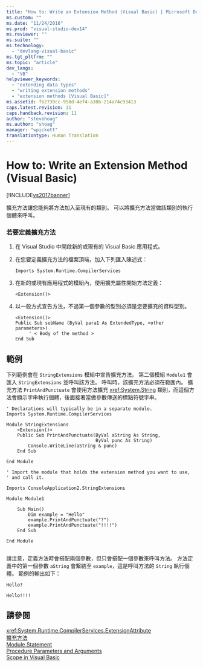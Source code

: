 ```yaml
---
title: "How to: Write an Extension Method (Visual Basic) | Microsoft Docs"
ms.custom: ""
ms.date: "11/24/2016"
ms.prod: "visual-studio-dev14"
ms.reviewer: ""
ms.suite: ""
ms.technology: 
  - "devlang-visual-basic"
ms.tgt_pltfrm: ""
ms.topic: "article"
dev_langs: 
  - "VB"
helpviewer_keywords: 
  - "extending data types"
  - "writing extension methods"
  - "extension methods [Visual Basic]"
ms.assetid: fb2739cc-958d-4ef4-a38b-214a74c93413
caps.latest.revision: 11
caps.handback.revision: 11
author: "stevehoag"
ms.author: "shoag"
manager: "wpickett"
translationtype: Human Translation
---
```

# How to: Write an Extension Method (Visual Basic)
[!INCLUDE[vs2017banner](../../../../csharp/includes/vs2017banner.md)]

擴充方法讓您能夠將方法加入至現有的類別。  可以將擴充方法當做該類別的執行個體來呼叫。  
  
### 若要定義擴充方法  
  
1.  在 Visual Studio 中開啟新的或現有的 Visual Basic 應用程式。  
  
2.  在您要定義擴充方法的檔案頂端，加入下列匯入陳述式：  
  
    ```  
    Imports System.Runtime.CompilerServices  
    ```  
  
3.  在新的或現有應用程式的模組內，使用擴充屬性開始方法定義：  
  
    ```  
    <Extension()>  
    ```  
  
4.  以一般方式宣告方法，不過第一個參數的型別必須是您要擴充的資料型別。  
  
    ```  
    <Extension()>   
    Public Sub subName (ByVal para1 As ExtendedType, <other parameters>)  
         ' < Body of the method >  
    End Sub  
    ```  
  
## 範例  
 下列範例會在 `StringExtensions` 模組中宣告擴充方法。  第二個模組 `Module1` 會匯入 `StringExtensions` 並呼叫該方法。  呼叫時，該擴充方法必須在範圍內。  擴充方法 `PrintAndPunctuate` 會使用方法擴充 <xref:System.String> 類別，而這個方法會顯示字串執行個體，後面接著當做參數傳送的標點符號字串。  
  
```vb#  
' Declarations will typically be in a separate module.  
Imports System.Runtime.CompilerServices  
  
Module StringExtensions  
    <Extension()>   
    Public Sub PrintAndPunctuate(ByVal aString As String,   
                                 ByVal punc As String)  
        Console.WriteLine(aString & punc)  
    End Sub  
  
End Module  
```  
  
```vb#  
' Import the module that holds the extension method you want to use,   
' and call it.  
  
Imports ConsoleApplication2.StringExtensions  
  
Module Module1  
  
    Sub Main()  
        Dim example = "Hello"  
        example.PrintAndPunctuate("?")  
        example.PrintAndPunctuate("!!!!")  
    End Sub  
  
End Module  
  
```  
  
 請注意，定義方法時會搭配兩個參數，但只會搭配一個參數來呼叫方法。  方法定義中的第一個參數 `aString` 會繫結至 `example`，這是呼叫方法的 `String` 執行個體。  範例的輸出如下：  
  
 `Hello?`  
  
 `Hello!!!!`  
  
## 請參閱  
 <xref:System.Runtime.CompilerServices.ExtensionAttribute>   
 [擴充方法](../../../../visual-basic/programming-guide/language-features/procedures/extension-methods.md)   
 [Module Statement](../../../../visual-basic/language-reference/statements/module-statement.md)   
 [Procedure Parameters and Arguments](../../../../visual-basic/programming-guide/language-features/procedures/procedure-parameters-and-arguments.md)   
 [Scope in Visual Basic](../../../../visual-basic/programming-guide/language-features/declared-elements/scope.md)